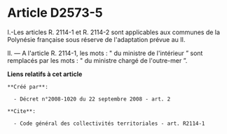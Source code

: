 # Article D2573-5

I.-Les articles R. 2114-1 et R. 2114-2 sont applicables aux communes de la Polynésie française sous réserve de l'adaptation
prévue au II. 

II. ― A l'article R. 2114-1, les mots : " du ministre de l'intérieur ” sont remplacés par les mots : " du ministre chargé de
l'outre-mer ”.

**Liens relatifs à cet article**

	**Créé par**:

	  - Décret n°2008-1020 du 22 septembre 2008 - art. 2

	**Cite**:

	  - Code général des collectivités territoriales - art. R2114-1
